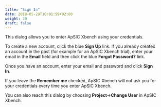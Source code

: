 ```yaml
---
title: "Sign In"
date: 2018-05-29T10:01:59+02:00
weight: 30
draft: false
---
```


This dialog allows you to enter ApSIC Xbench using your credentials.

To create a new account, click the blue **Sign Up** link.  If you already
created an account in the past (for example for an ApSIC Xbench trial), enter
 your email in the **Email** field and then click the blue **Forgot Password?**
 link.

Once you have an account, enter your email and password and click **Sign In**.

If you leave the **Remember me** checked, ApSIC Xbench will not ask you for
your credentials every time you enter ApSIC Xbench.

You can also reach this dialog by choosing **Project**->**Change User** in ApSIC Xbench.